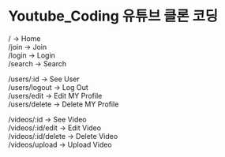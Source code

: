 # Youtube_Coding 유튜브 클론 코딩

/ -> Home   
/join -> Join   
/login -> Login   
/search -> Search  
      
/users/:id -> See User   
/users/logout -> Log Out   
/users/edit -> Edit MY Profile   
/users/delete -> Delete MY Profile  
      
/videos/:id -> See Video   
/videos/:id/edit -> Edit Video   
/videos/:id/delete -> Delete Video   
/videos/upload -> Upload Video  